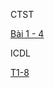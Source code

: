 CTST

[Bài 1 - 4](https://quizizz.com/join?gc=14689792)

ICDL

[T1-8](https://quizizz.com/join?gc=35373568)
